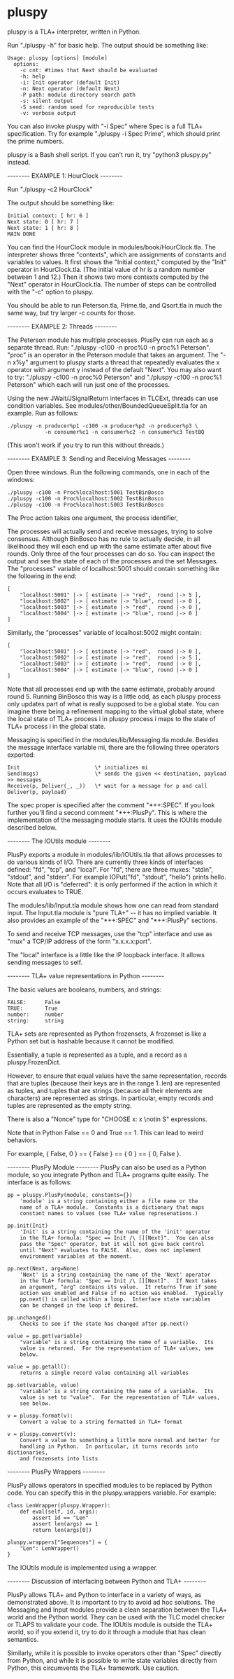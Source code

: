 # pluspy

pluspy is a TLA+ interpreter, written in Python.

Run "./pluspy -h" for basic help.  The output should be something like:

    Usage: pluspy [options] [module]
      options: 
        -c cnt: #times that Next should be evaluated
        -h: help
        -i: Init operator (default Init)
        -n: Next operator (default Next)
        -P path: module directory search path
        -s: silent output
        -S seed: random seed for reproducible tests
        -v: verbose output

You can also invoke pluspy with "-i Spec" where Spec is a full TLA+
specification.  Try for example "./pluspy -i Spec Prime", which
should print the prime numbers.

pluspy is a Bash shell script.  If you can't run it, try "python3 pluspy.py"
instead.

-------- EXAMPLE 1: HourClock --------

Run "./pluspy -c2 HourClock"

The output should be something like:

    Initial context: [ hr: 6 ]
    Next state: 0 [ hr: 7 ]
    Next state: 1 [ hr: 8 ]
    MAIN DONE

You can find the HourClock module in modules/book/HourClock.tla.
The interpreter shows three "contexts", which are assignments of
constants and variables to values.  It first shows the "Initial
context," computed by the "Init" operator in HourClock.tla.  (The
initial value of hr is a random number between 1 and 12.)  Then it
shows two more contexts computed by the "Next" operator in
HourClock.tla.  The number of steps can be controlled with the "-c"
option to pluspy.

You should be able to run Peterson.tla, Prime.tla, and Qsort.tla in
much the same way, but try larger -c counts for those.

-------- EXAMPLE 2: Threads --------

The Peterson module has multiple processes.  PlusPy can run each as
a separate thread.  Run: "./pluspy -c100 -n proc%0 -n proc%1 Peterson".
"proc" is an operator in the Peterson module that takes an argument.
The "-n x%y" argument to pluspy starts a thread that repeatedly evaluates
the x operator with argument y instead of the default "Next".  You may
also want to try: "./pluspy -c100 -n proc%0 Peterson" and 
"./pluspy -c100 -n proc%1 Peterson" which each will run just one of the
processes.

Using the new JWait/JSignalReturn interfaces in TLCExt, threads can use
condition variables.  See modules/other/BoundedQueueSplit.tla for an
example.  Run as follows:

    ./pluspy -n producer%p1 -c100 -n producer%p2 -n producer%p3 \
                -n consumer%c1 -n consumer%c2 -n consumer%c3 TestBQ

(This won't work if you try to run this without threads.)

-------- EXAMPLE 3: Sending and Receiving Messages --------

Open three windows.  Run the following commands, one in each of the windows:

    ./pluspy -c100 -n Proc%localhost:5001 TestBinBosco
    ./pluspy -c100 -n Proc%localhost:5002 TestBinBosco
    ./pluspy -c100 -n Proc%localhost:5003 TestBinBosco

The Proc action takes one argument, the process identifier,

The processes will actually send and receive messages, trying to
solve consensus.  Although BinBosco has no rule to actually decide,
in all likelihood they will each end up with the same estimate after
about five rounds.  Only three of the four processes can do so.  You
can inspect the output and see the state of each of the processes
and the set Messages.  The "processes" variable of localhost:5001
should contain something like the following in the end:

    [
        "localhost:5001" |-> [ estimate |-> "red",  round |-> 5 ],
        "localhost:5002" |-> [ estimate |-> "blue", round |-> 0 ],
        "localhost:5003" |-> [ estimate |-> "red",  round |-> 0 ],
        "localhost:5004" |-> [ estimate |-> "blue", round |-> 0 ]
    ]

Similarly, the "processes" variable of localhost:5002 might contain:

    [
        "localhost:5001" |-> [ estimate |-> "red",  round |-> 0 ],
        "localhost:5002" |-> [ estimate |-> "red",  round |-> 5 ],
        "localhost:5003" |-> [ estimate |-> "red",  round |-> 0 ],
        "localhost:5004" |-> [ estimate |-> "blue", round |-> 0 ]
    ]

Note that all processes end up with the same estimate, probably
around round 5.  Running BinBosco this way is a little odd, as each
pluspy process only updates part of what is really supposed to be
a global state.  You can imagine there being a refinement mapping
to the virtual global state, where the local state of TLA+ process
i in pluspy process i maps to the state of TLA+ process i in the
global state.

Messaging is specified in the modules/lib/Messaging.tla module.
Besides the message interface variable mi, there are the following
three operators exported:

    Init                        \* initializes mi
    Send(msgs)                  \* sends the given << destination, payload >> messages
    Receive(p, Deliver(_, _))   \* wait for a message for p and call Deliver(p, payload)

The spec proper is specified after the comment "\*++:SPEC".  If you look further
you'll find a second comment "\*++:PlusPy".  This is where the implementation of
the messaging module starts.  It uses the IOUtils module described below.

-------- The IOUtils module --------

PlusPy exports a module in modules/lib/IOUtils.tla that allows processes to do various
kinds of I/O.  There are currently three kinds of interfaces defined: "fd", "tcp",
and "local".  For "fd", there are three muxes: "stdin", "stdout", and "stderr".
For example IOPut("fd", "stdout", "hello") prints hello.  Note that all I/O is
"deferred": it is only performed if the action in which it occurs evaluates to TRUE.

The modules/lib/Input.tla module shows how one can read from standard input.
The Input.tla module is "pure TLA+" -- it has no implied variable.  It also
provides an example of the "\*++:SPEC" and "\*++:PlusPy" sections.

To send and receive TCP messages, use the "tcp" interface and use as "mux" a
TCP/IP address of the form "x.x.x.x:port".

The "local" interface is a little like the IP loopback interface.  It allows
sending messages to self.

-------- TLA+ value representations in Python --------

The basic values are booleans, numbers, and strings:

    FALSE:      False
    TRUE:       True
    number:     number
    string:     string

TLA+ sets are represented as Python frozensets,  A frozenset is like
a Python set but is hashable because it cannot be modified.

Essentially, a tuple is represented as a tuple, and a record as a
pluspy.FrozenDict.

However, to ensure that equal values have the same representation,
records that are tuples (because their keys are in the range 1..len)
are represented as tuples, and tuples that are strings (because all
their elements are characters) are represented as strings.  In
particular, empty records and tuples are represented as the empty
string.

There is also a "Nonce" type for "CHOOSE x: x \notin S" expressions.

Note that in Python False == 0 and True == 1.  This can lead to
weird behaviors.

For example, { False, 0 } == { False } == { 0 } == { 0, False }.

-------- PlusPy Module --------
PlusPy can also be used as a Python module, so you integrate Python and
TLA+ programs quite easily.  The interface is as follows:

    pp = pluspy.PlusPy(module, constants={})
        'module' is a string containing either a file name or the
        name of a TLA+ module.  Constants is a dictionary that maps
        constant names to values (see TLA+ value represenations.)

    pp.init(Init)
        'Init' is a string containing the name of the 'init' operator
        in the TLA+ formula: "Spec == Init /\ [][Next]".  You can also
        pass the "Spec" operator, but it will not give back control
        until "Next" evaluates to FALSE.  Also, does not implement
        environment variables at the moment.

    pp.next(Next, arg=None)
        'Next' is a string containing the name of the 'Next' operator
        in the TLA+ formula: "Spec == Init /\ [][Next]".  If Next takes
        an argument, "arg" contains its value.  It returns True if some
        action was enabled and False if no action was enabled.  Typically
        pp.next() is called within a loop.  Interface state variables
        can be changed in the loop if desired.

    pp.unchanged()
        Checks to see if the state has changed after pp.next()

    value = pp.get(variable)
        "variable" is a string containing the name of a variable.  Its
        value is returned.  For the representation of TLA+ values, see
        below.

    value = pp.getall():
        returns a single record value containing all variables

    pp.set(variable, value)
        "variable" is a string containing the name of a variable.  Its
        value is set to "value".  For the representation of TLA+ values,
        see below.

    v = pluspy.format(v):
        Convert a value to a string formatted in TLA+ format

    v = pluspy.convert(v):
        Convert a value to something a little more normal and better for
        handling in Python.  In particular, it turns records into dictionaries,
        and frozensets into lists

-------- PlusPy Wrappers --------

PlusPy allows operators in specified modules to be replaced by Python
code.  You can specify this in the pluspy.wrappers variable.  For example:

    class LenWrapper(pluspy.Wrapper):
        def eval(self, id, args):
            assert id == "Len"
            assert len(args) == 1
            return len(args[0])

    pluspy.wrappers["Sequences"] = {
        "Len": LenWrapper()
    }

The IOUtils module is implemented using a wrapper.

-------- Discussion of interfacing between Python and TLA+ --------

PlusPy allows TLA+ and Python to interface in a variety of ways, as demonstrated
above.  It is important to try to avoid ad hoc solutions.  The Messaging and Input
modules provide a clean separation between the TLA+ world and the Python world.
They can be used with the TLC model checker or TLAPS to validate your code.  The
IOUtils module is outside the TLA+ world, so if you extend it, try to do it through a
module that has clean semantics.

Similarly, while it is possible to invoke operators other than "Spec" directly from
Python, and while it is possible to write state variables directly from Python, this
circumvents the TLA+ framework.  Use caution.
